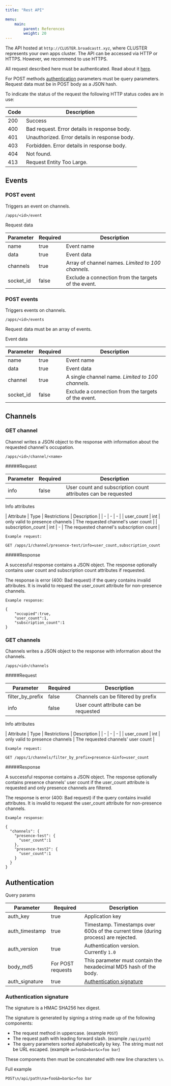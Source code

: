 ```yaml
---
title: "Rest API"

menu: 
    main:
        parent: References
        weight: 20
---
```

The API hosted at `http://CLUSTER.broadcastt.xyz`, where CLUSTER represents your own apps cluster. The API can be accessed via HTTP or HTTPS. However, we recommend to use HTTPS.

All request described here must be authenticated. Read about it [here](#authentication).

For POST methods [authentication](#authentication) parameters must be query parameters. Request data must be in POST body as a JSON hash.

To indicate the status of the request the following HTTP status codes are in use:

| Code | Description |
| - | - |
| 200 | Success |
| 400 | Bad request. Error details in response body. |
| 401 | Unauthorized. Error details in response body. |
| 403 | Forbidden. Error details in response body. |
| 404 | Not found. |
| 413 | Request Entity Too Large. |

## Events

### POST event

Triggers an event on channels.

```
/apps/<id>/event
```

Request data

| Parameter | Required | Description |
| - | - | - |
| name | true | Event name |
| data | true | Event data |
| channels | true | Array of channel names. *Limited to 100 channels.* |
| socket_id | false | Exclude a connection from the targets of the event. |

### POST events

Triggers events on channels.

```
/apps/<id>/events
```

Request data must be an array of events.

Event data

| Parameter | Required | Description |
| - | - | - |
| name | true | Event name |
| data | true | Event data |
| channel | true | A single channel name. *Limited to 100 channels.* |
| socket_id | false | Exclude a connection from the targets of the event. |

## Channels

### GET channel

Channel writes a JSON object to the response with information about the
requested channel's occupation. 

```
/apps/<id>/channel/<name>
```

#####Request

| Parameter | Required | Description |
| - | - | - |
| info | false | User count and subscription count attributes can be requested |

Info attributes

| Attribute | Type | Restrictions | Description |
| - | - | - |
| user_count | int | only valid to presence channels | The requested channel's user count |
| subscription_count | int | - | The requested channel's subscription count |

```
Example request:

GET /apps/1/channel/presence-test/info=user_count,subscription_count
```

#####Response

A successful response contains a JSON object. 
The response optionally contains user count and subscription count attributes if requested.

The response is error (400: Bad request) if the query contains invalid attributes.
It is invalid to request the user_count attribute for non-presence channels.

```
Example response:

{
    "occupied":true,
    "user_count":1,
    "subscription_count":1
}
```

### GET channels

Channels writes a JSON object to the response with information about the 
channels.

```
/apps/<id>/channels
```

#####Request

| Parameter | Required | Description |
| - | - | - |
| filter_by_prefix | false | Channels can be filtered by prefix |
| info | false | User count attribute can be requested |

Info attributes

| Attribute | Type | Restrictions | Description |
| - | - | - |
| user_count | int | only valid to presence channels | The requested channels' user count |

```
Example request:

GET /apps/1/channels/filter_by_prefix=presence-&info=user_count
```

#####Response

A successful response contains a JSON object. 
The response optionally contains presence channels' user count if the user_count attribute is requested
and only presence channels are filtered.

The response is error (400: Bad request) if the query contains invalid attributes.
It is invalid to request the user_count attribute for non-presence channels.

```
Example response:

{
  "channels": {
    "presence-test": {
      "user_count":1
    },
    "presence-test2": {
      "user_count":1
    }
  }
}
```


## Authentication

Query params

| Parameter | Required | Description |
| - | - | - |
| auth_key | true | Application key |
| auth_timestamp | true | Timestamp. Timestamps over 600s of the current time (during process) are rejected. |
| auth_version | true | Authentication version. Currently `1.0` |
| body_md5 | For POST requests | This parameter must contain the hexadecimal MD5 hash of the body. |
| auth_signature | true | [Authentication signature](#authentication-signature) |

### Authentication signature

The signature is a HMAC SHA256 hex digest.

The signature is generated by signing a string made up of the following components:

* The request method in uppercase. (example `POST`)
* The request path with leading forward slash. (example `/api/path`)
* The query parameters sorted alphabetically by key. The string must not be URL escaped. (example `a=foo&b=bar&c=foo bar`)

These components then must be concatenated with new line characters `\n`.

Full example

```
POST\n/api/path\na=foo&b=bar&c=foo bar
```
